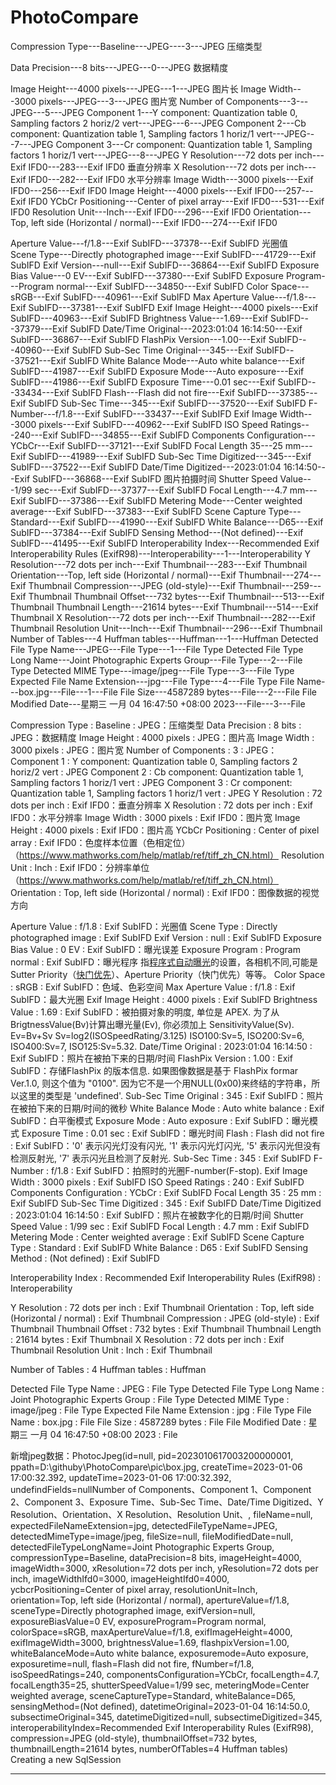 # PhotoCompare

Compression Type---Baseline---JPEG----3---JPEG    压缩类型

Data Precision---8 bits---JPEG---0---JPEG  数据精度

Image Height---4000 pixels---JPEG---1---JPEG  图片长
Image Width---3000 pixels---JPEG---3---JPEG  图片宽
Number of Components---3---JPEG---5---JPEG
Component 1---Y component: Quantization table 0, Sampling factors 2 horiz/2 vert---JPEG---6---JPEG
Component 2---Cb component: Quantization table 1, Sampling factors 1 horiz/1 vert---JPEG---7---JPEG
Component 3---Cr component: Quantization table 1, Sampling factors 1 horiz/1 vert---JPEG---8---JPEG
Y Resolution---72 dots per inch---Exif IFD0---283---Exif IFD0 垂直分辨率
X Resolution---72 dots per inch---Exif IFD0---282---Exif IFD0 水平分辨率
Image Width---3000 pixels---Exif IFD0---256---Exif IFD0
Image Height---4000 pixels---Exif IFD0---257---Exif IFD0
YCbCr Positioning---Center of pixel array---Exif IFD0---531---Exif IFD0
Resolution Unit---Inch---Exif IFD0---296---Exif IFD0
Orientation---Top, left side (Horizontal / normal)---Exif IFD0---274---Exif IFD0

Aperture Value---f/1.8---Exif SubIFD---37378---Exif SubIFD 光圈值	
Scene Type---Directly photographed image---Exif SubIFD---41729---Exif SubIFD
Exif Version---null---Exif SubIFD---36864---Exif SubIFD
Exposure Bias Value---0 EV---Exif SubIFD---37380---Exif SubIFD
Exposure Program---Program normal---Exif SubIFD---34850---Exif SubIFD
Color Space---sRGB---Exif SubIFD---40961---Exif SubIFD
Max Aperture Value---f/1.8---Exif SubIFD---37381---Exif SubIFD
Exif Image Height---4000 pixels---Exif SubIFD---40963---Exif SubIFD
Brightness Value---1.69---Exif SubIFD---37379---Exif SubIFD
Date/Time Original---2023:01:04 16:14:50---Exif SubIFD---36867---Exif SubIFD
FlashPix Version---1.00---Exif SubIFD---40960---Exif SubIFD
Sub-Sec Time Original---345---Exif SubIFD---37521---Exif SubIFD
White Balance Mode---Auto white balance---Exif SubIFD---41987---Exif SubIFD
Exposure Mode---Auto exposure---Exif SubIFD---41986---Exif SubIFD
Exposure Time---0.01 sec---Exif SubIFD---33434---Exif SubIFD
Flash---Flash did not fire---Exif SubIFD---37385---Exif SubIFD
Sub-Sec Time---345---Exif SubIFD---37520---Exif SubIFD
F-Number---f/1.8---Exif SubIFD---33437---Exif SubIFD
Exif Image Width---3000 pixels---Exif SubIFD---40962---Exif SubIFD
ISO Speed Ratings---240---Exif SubIFD---34855---Exif SubIFD
Components Configuration---YCbCr---Exif SubIFD---37121---Exif SubIFD
Focal Length 35---25 mm---Exif SubIFD---41989---Exif SubIFD
Sub-Sec Time Digitized---345---Exif SubIFD---37522---Exif SubIFD
Date/Time Digitized---2023:01:04 16:14:50---Exif SubIFD---36868---Exif SubIFD  图片拍摄时间
Shutter Speed Value---1/99 sec---Exif SubIFD---37377---Exif SubIFD
Focal Length---4.7 mm---Exif SubIFD---37386---Exif SubIFD
Metering Mode---Center weighted average---Exif SubIFD---37383---Exif SubIFD
Scene Capture Type---Standard---Exif SubIFD---41990---Exif SubIFD
White Balance---D65---Exif SubIFD---37384---Exif SubIFD
Sensing Method---(Not defined)---Exif SubIFD---41495---Exif SubIFD
Interoperability Index---Recommended Exif Interoperability Rules (ExifR98)---Interoperability---1---Interoperability
Y Resolution---72 dots per inch---Exif Thumbnail---283---Exif Thumbnail
Orientation---Top, left side (Horizontal / normal)---Exif Thumbnail---274---Exif Thumbnail
Compression---JPEG (old-style)---Exif Thumbnail---259---Exif Thumbnail
Thumbnail Offset---732 bytes---Exif Thumbnail---513---Exif Thumbnail
Thumbnail Length---21614 bytes---Exif Thumbnail---514---Exif Thumbnail
X Resolution---72 dots per inch---Exif Thumbnail---282---Exif Thumbnail
Resolution Unit---Inch---Exif Thumbnail---296---Exif Thumbnail
Number of Tables---4 Huffman tables---Huffman---1---Huffman
Detected File Type Name---JPEG---File Type---1---File Type
Detected File Type Long Name---Joint Photographic Experts Group---File Type---2---File Type
Detected MIME Type---image/jpeg---File Type---3---File Type
Expected File Name Extension---jpg---File Type---4---File Type
File Name---box.jpg---File---1---File
File Size---4587289 bytes---File---2---File
File Modified Date---星期三 一月 04 16:47:50 +08:00 2023---File---3---File





Compression Type : Baseline : JPEG：压缩类型
Data Precision : 8 bits : JPEG：数据精度
Image Height : 4000 pixels : JPEG：图片高
Image Width : 3000 pixels : JPEG：图片宽
Number of Components : 3 : JPEG：
Component 1 : Y component: Quantization table 0, Sampling factors 2 horiz/2 vert : JPEG
Component 2 : Cb component: Quantization table 1, Sampling factors 1 horiz/1 vert : JPEG
Component 3 : Cr component: Quantization table 1, Sampling factors 1 horiz/1 vert : JPEG
Y Resolution : 72 dots per inch : Exif IFD0：垂直分辨率
X Resolution : 72 dots per inch : Exif IFD0：水平分辨率
Image Width : 3000 pixels : Exif IFD0：图片宽
Image Height : 4000 pixels : Exif IFD0：图片高
YCbCr Positioning : Center of pixel array : Exif IFD0：色度样本位置（色相定位）（https://www.mathworks.com/help/matlab/ref/tiff_zh_CN.html）
Resolution Unit : Inch : Exif IFD0：分辨率单位（https://www.mathworks.com/help/matlab/ref/tiff_zh_CN.html）
Orientation : Top, left side (Horizontal / normal) : Exif IFD0：图像数据的视觉方向



Aperture Value : f/1.8 : Exif SubIFD：光圈值
Scene Type : Directly photographed image : Exif SubIFD
Exif Version : null : Exif SubIFD
Exposure Bias Value : 0 EV : Exif SubIFD：曝光误差
Exposure Program : Program normal : Exif SubIFD：曝光程序 指[程序式自动曝光](http://baike.sogou.com/lemma/ShowInnerLink.htm?lemmaId=10818048&ss_c=ssc.citiao.link)的设置，各相机不同,可能是Sutter Priority（[快门优先](http://baike.sogou.com/lemma/ShowInnerLink.htm?lemmaId=638202&ss_c=ssc.citiao.link)）、Aperture Priority（快门优先）等等。
Color Space : sRGB : Exif SubIFD：色域、色彩空间
Max Aperture Value : f/1.8 : Exif SubIFD：最大光圈
Exif Image Height : 4000 pixels : Exif SubIFD
Brightness Value : 1.69 : Exif SubIFD：被拍摄对象的明度, 单位是 APEX. 为了从BrigtnessValue(Bv)计算出曝光量(Ev), 你必须加上 SensitivityValue(Sv).
Ev=Bv+Sv   Sv=log2(ISOSpeedRating/3.125)
ISO100:Sv=5, ISO200:Sv=6, ISO400:Sv=7, ISO125:Sv=5.32.
Date/Time Original : 2023:01:04 16:14:50 : Exif SubIFD：照片在被拍下来的日期/时间
FlashPix Version : 1.00 : Exif SubIFD：存储FlashPix 的版本信息. 如果图像数据是基于 FlashPix formar Ver.1.0, 则这个值为 "0100". 因为它不是一个用NULL(0x00)来终结的字符串，所以这里的类型是 'undefined'.
Sub-Sec Time Original : 345 : Exif SubIFD：照片在被拍下来的日期/时间的微秒
White Balance Mode : Auto white balance : Exif SubIFD：白平衡模式
Exposure Mode : Auto exposure : Exif SubIFD：曝光模式
Exposure Time : 0.01 sec : Exif SubIFD：曝光时间
Flash : Flash did not fire : Exif SubIFD：'0' 表示闪光灯没有闪光, '1' 表示闪光灯闪光, '5' 表示闪光但没有检测反射光, '7' 表示闪光且检测了反射光.
Sub-Sec Time : 345 : Exif SubIFD
F-Number : f/1.8 : Exif SubIFD：拍照时的光圈F-number(F-stop).
Exif Image Width : 3000 pixels : Exif SubIFD
ISO Speed Ratings : 240 : Exif SubIFD
Components Configuration : YCbCr : Exif SubIFD
Focal Length 35 : 25 mm : Exif SubIFD
Sub-Sec Time Digitized : 345 : Exif SubIFD
Date/Time Digitized : 2023:01:04 16:14:50 : Exif SubIFD：照片在被数字化的日期/时间
Shutter Speed Value : 1/99 sec : Exif SubIFD
Focal Length : 4.7 mm : Exif SubIFD
Metering Mode : Center weighted average : Exif SubIFD
Scene Capture Type : Standard : Exif SubIFD
White Balance : D65 : Exif SubIFD
Sensing Method : (Not defined) : Exif SubIFD



Interoperability Index : Recommended Exif Interoperability Rules (ExifR98) : Interoperability



Y Resolution : 72 dots per inch : Exif Thumbnail
Orientation : Top, left side (Horizontal / normal) : Exif Thumbnail
Compression : JPEG (old-style) : Exif Thumbnail
Thumbnail Offset : 732 bytes : Exif Thumbnail
Thumbnail Length : 21614 bytes : Exif Thumbnail
X Resolution : 72 dots per inch : Exif Thumbnail
Resolution Unit : Inch : Exif Thumbnail



Number of Tables : 4 Huffman tables : Huffman



Detected File Type Name : JPEG : File Type
Detected File Type Long Name : Joint Photographic Experts Group : File Type
Detected MIME Type : image/jpeg : File Type
Expected File Name Extension : jpg : File Type
File Name : box.jpg : File
File Size : 4587289 bytes : File
File Modified Date : 星期三 一月 04 16:47:50 +08:00 2023 : File







新增jpeg数据：PhotocJpeg(id=null, pid=2023010617003200000001, ppath=D:\githuby\PhotoCompare\pic\box.jpg, createTime=2023-01-06 17:00:32.392, updateTime=2023-01-06 17:00:32.392, undefindFields=nullNumber of Components、Component 1、Component 2、Component 3、Exposure Time、Sub-Sec Time、Date/Time Digitized、Y Resolution、Orientation、X Resolution、Resolution Unit、, fileName=null, expectedFileNameExtension=jpg, detectedFileTypeName=JPEG, detectedMimeType=image/jpeg, fileSize=null, fileModifiedDate=null, detectedFileTypeLongName=Joint Photographic Experts Group, compressionType=Baseline, dataPrecision=8 bits, imageHeight=4000, imageWidth=3000, xResolution=72 dots per inch, yResolution=72 dots per inch, imageWidthIfd0=3000, imageHeightIfd0=4000, ycbcrPositioning=Center of pixel array, resolutionUnit=Inch, orientation=Top, left side (Horizontal / normal), apertureValue=f/1.8, sceneType=Directly photographed image, exifVersion=null, exposureBiasValue=0 EV, exposureProgram=Program normal, colorSpace=sRGB, maxApertureValue=f/1.8, exifImageHeight=4000, exifImageWidth=3000, brightnessValue=1.69, flashpixVersion=1.00, whiteBalanceMode=Auto white balance, exposuremode=Auto exposure, exposuretime=null, flash=Flash did not fire, fNumber=f/1.8, isoSpeedRatings=240, componentsConfiguration=YCbCr, focalLength=4.7, focalLength35=25, shutterSpeedValue=1/99 sec, meteringMode=Center weighted average, sceneCaptureType=Standard, whiteBalance=D65, sensingMethod=(Not defined), datetimeOriginal=2023-01-04 16:14:50.0, subsectimeOriginal=345, datetimeDigitized=null, subsectimeDigitized=345, interoperabilityIndex=Recommended Exif Interoperability Rules (ExifR98), compression=JPEG (old-style), thumbnailOffset=732 bytes, thumbnailLength=21614 bytes, numberOfTables=4 Huffman tables)
Creating a new SqlSession









----

